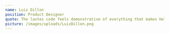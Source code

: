 ```yaml
---
name: Luiz Dillon
position: Product Designer
quote: The lastes code feels demonstrative of everything that makes Holochain uniques and an evolutionary leap foward. There's no blockchain demos I've ever seen that look like this
picture: /images/uploads/LuizDillon.png
---
```

